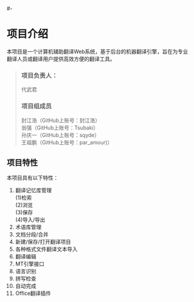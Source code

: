 #-
# 项目介绍  
本项目是一个计算机辅助翻译Web系统，基于后台的机器翻译引擎，旨在为专业翻译人员或翻译用户提供高效方便的翻译工具。  

> ### 项目负责人：  
> 代武君  
> ### 项目组成员  
> 封江浩（GitHub上账号：封江浩）  
> 翁强（GitHub上账号：Tsubaki）  
> 孙庆一（GitHub上账号：sqyde）  
> 王祖鹏（GitHub上账号：par_amour)）  

## 项目特性  
本项目具有以下特性：  

1. 翻译记忆库管理  
	(1)检索  
	(2)浏览  
	(3)保存  
	(4)导入/导出  
2. 术语库管理
3. 文档分段/合并
4. 新建/保存/打开翻译项目
5. 各种格式文件翻译文本导入
6. 翻译编辑
7. MT引擎接口
8. 语言识别
9. 拼写检查
10. 自动完成
11. Office翻译插件
